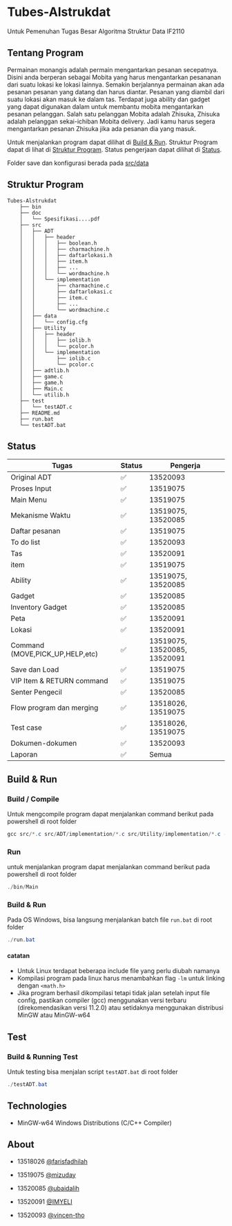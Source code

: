# Tubes-Alstrukdat

Untuk Pemenuhan Tugas Besar Algoritma Struktur Data IF2110

## Tentang Program

Permainan monangis adalah permain mengantarkan pesanan secepatnya. Disini anda berperan sebagai Mobita yang harus mengantarkan pesananan dari suatu lokasi ke lokasi lainnya. Semakin berjalannya permainan akan ada pesanan pesanan yang datang dan harus diantar. Pesanan yang diambil dari suatu lokasi akan masuk ke dalam tas. Terdapat juga ability dan gadget yang dapat digunakan dalam untuk membantu mobita mengantarkan pesanan pelanggan. Salah satu pelanggan Mobita adalah Zhisuka, Zhisuka adalah pelanggan sekai-ichiban Mobita delivery. Jadi kamu harus segera mengantarkan pesanan Zhisuka jika ada pesanan dia yang masuk.


Untuk menjalankan program dapat dilihat di [Build & Run](#Build--Run). Struktur Program dapat di lihat di [Struktur Program](#Struktur-Program). Status pengerjaan dapat dilihat di [Status](#Status).


Folder save dan konfigurasi berada pada [src/data](/src/data)

## Struktur Program

```
Tubes-Alstrukdat
    ├── bin
    ├── doc
    │   └── Spesifikasi....pdf
    ├── src
    │   ├── ADT
    │   │   ├── header
    │   │   │   ├── boolean.h
    │   │   │   ├── charmachine.h
    │   │   │   ├── daftarlokasi.h       
    │   │   │   ├── item.h
    │   │   │   ├── ...
    │   │   │   └── wordmachine.h
    │   │   └── implementation         
    │   │       ├── charmachine.c
    │   │       ├── daftarlokasi.c       
    │   │       ├── item.c
    │   │       ├── ...
    │   │       └── wordmachine.c
    │   ├── data
    │   │   └── config.cfg
    │   ├── Utility
    │   │   ├── header
    │   │   │   ├── iolib.h
    │   │   │   └── pcolor.h
    │   │   └── implementation
    │   │       ├── iolib.c
    │   │       └── pcolor.c
    │   ├── adtlib.h
    │   ├── game.c
    │   ├── game.h
    │   ├── Main.c
    │   └── utilib.h
    ├── test
    │   └── testADT.c
    ├── README.md
    ├── run.bat
    └── testADT.bat
```


## Status                             

|   Tugas           | Status   |   Pengerja         | 
|---                 |---          |---             |
|   Original ADT     | ✅         | 13520093        | 
|   Proses Input     | ✅         | 13519075        | 
|   Main Menu        | ✅         | 13519075        | 
|   Mekanisme Waktu  | ✅         | 13519075, 13520085    |
|   Daftar pesanan   | ✅         | 13519075        |
|   To do list       | ✅         | 13520093        | 
|   Tas              | ✅         | 13520091        | 
|   item             | ✅         | 13519075        | 
|   Ability          | ✅         | 13519075, 13520085    | 
|   Gadget           | ✅         | 13520085        | 
|   Inventory Gadget | ✅         | 13520085        | 
|   Peta             | ✅         | 13520091        | 
|   Lokasi           | ✅         | 13520091        | 
|   Command (MOVE,PICK_UP,HELP,etc) | ✅        | 13519075, 13520085, 13520091      | 
|   Save dan Load    | ✅         | 13519075           | 
|   VIP Item & RETURN command  | ✅         | 13519075          | 
|   Senter Pengecil  | ✅         | 13520085        | 
|   Flow program dan merging   | ✅         | 13518026, 13519075           |
|   Test case        | ✅         | 13518026, 13519075    | 
|   Dokumen-dokumen  | ✅         | 13520093        | 
|   Laporan          | ✅         |   Semua              | 

## Build & Run

### Build / Compile
Untuk mengcompile program dapat menjalankan command berikut pada powershell di root folder

```powershell
gcc src/*.c src/ADT/implementation/*.c src/Utility/implementation/*.c -o bin/Main
```
### Run
untuk menjalankan program dapat menjalankan command berikut pada powershell di root folder

```powershell
./bin/Main
```
### Build & Run
Pada OS Windows, bisa langsung menjalankan batch file `run.bat` di root folder

```powershell
./run.bat
```
#### catatan
- Untuk Linux terdapat beberapa include file yang perlu diubah namanya
- Kompilasi program pada linux harus menambahkan flag `-lm` untuk linking dengan `<math.h>`
- Jika program berhasil dikompilasi tetapi tidak jalan setelah input file config, pastikan compiler (gcc) menggunakan versi terbaru (direkomendasikan versi 11.2.0) atau setidaknya menggunakan distribusi MinGW atau MinGW-w64

## Test
### Build & Running Test
Untuk testing bisa menjalan script `testADT.bat` di root folder

```powershell
./testADT.bat
```

## Technologies

- MinGW-w64 Windows Distributions (C/C++ Compiler)

## About

- 13518026 [@farisfadhilah](https://github.com/farisfadhilah)

- 13519075 [@mizuday](https://github.com/mizuday)

- 13520085 [@ubaidalih](https://github.com/ubaidalih)

- 13520091 [@IMYELI](https://github.com/IMYELI)

- 13520093 [@vincen-tho](https://github.com/vincen-tho)